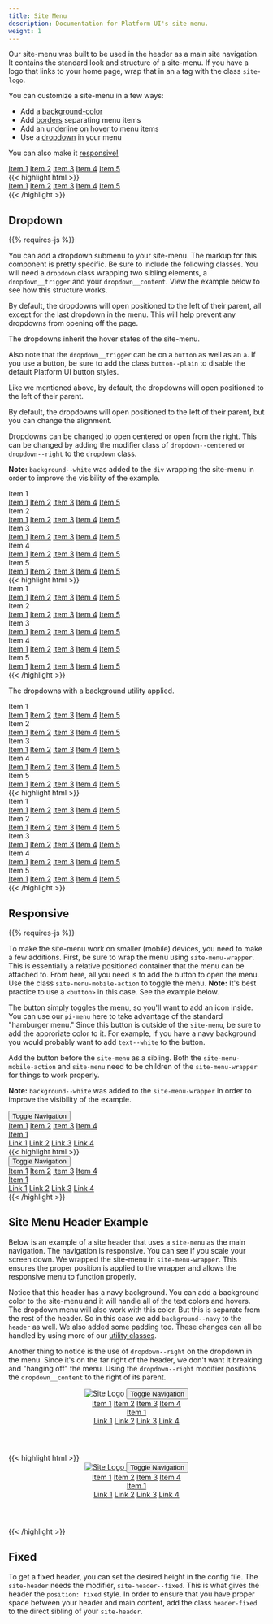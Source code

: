 ```yaml
---
title: Site Menu
description: Documentation for Platform UI's site menu.
weight: 1
---
```


Our site-menu was built to be used in the header as a main site navigation. It contains the standard look and structure of a site-menu. If you have a logo that links to your home page, wrap that in an `a` tag with the class `site-logo`.

You can customize a site-menu in a few ways:
 - Add a [background-color](/docs/menus/menu/#background-color)
 - Add [borders](/docs/menus/menu/#bordered) separating menu items
 - Add an [underline on hover](/docs/menus/menu/#hover-underline) to menu items
 - Use a [dropdown](/docs/menus/menu/#dropdown) in your menu

You can also make it [responsive!](/docs/menus/menu/#responsive)

<nav class="site-menu">
  <a href="#" class="site-menu__item">Item 1</a>
  <a href="#" class="site-menu__item">Item 2</a>
  <a href="#" class="site-menu__item">Item 3</a>
  <a href="#" class="site-menu__item">Item 4</a>
  <a href="#" class="site-menu__item">Item 5</a>
</nav>

<div class="mt-3 mb-4">
{{< highlight html >}}
<nav class="site-menu">
  <a href="#" class="site-menu__item">Item 1</a>
  <a href="#" class="site-menu__item">Item 2</a>
  <a href="#" class="site-menu__item">Item 3</a>
  <a href="#" class="site-menu__item">Item 4</a>
  <a href="#" class="site-menu__item">Item 5</a>
</nav>
{{< /highlight >}}
</div>

## Dropdown

<div class="mb-4">
{{% requires-js %}}
</div>

You can add a dropdown submenu to your site-menu. The markup for this component is pretty specific. Be sure to include the following classes.
You will need a `dropdown` class wrapping two sibling elements, a `dropdown__trigger` and your `dropdown__content`. View the example below to 
see how this structure works. 

By default, the dropdowns will open positioned to the left of their parent, all except for the last dropdown in the menu. 
This will help prevent any dropdowns from opening off the page. 

The dropdowns inherit the hover states of the site-menu.

Also note that the `dropdown__trigger` can be on a `button` as well as an `a`. If you use a button, be sure to add the class
`button--plain` to disable the default Platform UI button styles.

Like we mentioned above, by default, the dropdowns will open positioned to the left of their parent.
 
<div class="message message--warning mb-3" data-header="">
  <p>By default, the dropdowns will open positioned to the left of their parent, but you can change the alignment.</p>
  <p>Dropdowns can be changed to open centered or open from the right. This can be changed by adding the modifier class
     of <code>dropdown--centered</code> or <code>dropdown--right</code> to the <code>dropdown</code> class.
  </p>
</div>

**Note:** `background--white` was added to the `div` wrapping the site-menu in order to improve the visibility of the example.

<div class="background--white">
  <nav class="site-menu">
    <div class="dropdown">
      <div class="site-menu__item dropdown__trigger">
        Item 1
        <i class="ml-1 pi-angle-down" aria-hidden="true"></i>
      </div>
      <div class="dropdown__content">
        <a href="#" class="dropdown__content-item">Item 1</a>
        <a href="#" class="dropdown__content-item">Item 2</a>
        <a href="#" class="dropdown__content-item">Item 3</a>
        <a href="#" class="dropdown__content-item">Item 4</a>
        <a href="#" class="dropdown__content-item">Item 5</a>
      </div>
    </div>
    <div class="dropdown">
      <div class="site-menu__item dropdown__trigger">
        Item 2
        <i class="ml-1 pi-angle-down" aria-hidden="true"></i>
      </div>
      <div class="dropdown__content">
        <a href="#" class="dropdown__content-item">Item 1</a>
        <a href="#" class="dropdown__content-item">Item 2</a>
        <a href="#" class="dropdown__content-item">Item 3</a>
        <a href="#" class="dropdown__content-item">Item 4</a>
        <a href="#" class="dropdown__content-item">Item 5</a>
      </div>
    </div>
    <div class="dropdown">
      <div class="site-menu__item dropdown__trigger">
        Item 3
        <i class="ml-1 pi-angle-down" aria-hidden="true"></i>
      </div>
      <div class="dropdown__content">
        <a href="#" class="dropdown__content-item">Item 1</a>
        <a href="#" class="dropdown__content-item">Item 2</a>
        <a href="#" class="dropdown__content-item">Item 3</a>
        <a href="#" class="dropdown__content-item">Item 4</a>
        <a href="#" class="dropdown__content-item">Item 5</a>
      </div>
    </div>
    <div class="dropdown">
      <div class="site-menu__item dropdown__trigger">
        Item 4
        <i class="ml-1 pi-angle-down" aria-hidden="true"></i>
      </div>
      <div class="dropdown__content">
        <a href="#" class="dropdown__content-item">Item 1</a>
        <a href="#" class="dropdown__content-item">Item 2</a>
        <a href="#" class="dropdown__content-item">Item 3</a>
        <a href="#" class="dropdown__content-item">Item 4</a>
        <a href="#" class="dropdown__content-item">Item 5</a>
      </div>
    </div>
    <div class="dropdown">
      <div class="site-menu__item dropdown__trigger">
        Item 5
        <i class="ml-1 pi-angle-down" aria-hidden="true"></i>
      </div>
      <div class="dropdown__content">
        <a href="#" class="dropdown__content-item">Item 1</a>
        <a href="#" class="dropdown__content-item">Item 2</a>
        <a href="#" class="dropdown__content-item">Item 3</a>
        <a href="#" class="dropdown__content-item">Item 4</a>
        <a href="#" class="dropdown__content-item">Item 5</a>
      </div>
    </div>
  </nav>
</div>

<div class="mt-3 mb-4">
{{< highlight html >}}
<div class="background--white">
  <nav class="site-menu">
    <div class="dropdown">
      <div class="site-menu__item dropdown__trigger">
        Item 1
        <i class="ml-1 pi-angle-down" aria-hidden="true"></i>
      </div>
      <div class="dropdown__content">
        <a href="#" class="dropdown__content-item">Item 1</a>
        <a href="#" class="dropdown__content-item">Item 2</a>
        <a href="#" class="dropdown__content-item">Item 3</a>
        <a href="#" class="dropdown__content-item">Item 4</a>
        <a href="#" class="dropdown__content-item">Item 5</a>
      </div>
    </div>
    <div class="dropdown">
      <div class="site-menu__item dropdown__trigger">
        Item 2
        <i class="ml-1 pi-angle-down" aria-hidden="true"></i>
      </div>
      <div class="dropdown__content">
        <a href="#" class="dropdown__content-item">Item 1</a>
        <a href="#" class="dropdown__content-item">Item 2</a>
        <a href="#" class="dropdown__content-item">Item 3</a>
        <a href="#" class="dropdown__content-item">Item 4</a>
        <a href="#" class="dropdown__content-item">Item 5</a>
      </div>
    </div>
    <div class="dropdown">
      <div class="site-menu__item dropdown__trigger">
        Item 3
        <i class="ml-1 pi-angle-down" aria-hidden="true"></i>
      </div>
      <div class="dropdown__content">
        <a href="#" class="dropdown__content-item">Item 1</a>
        <a href="#" class="dropdown__content-item">Item 2</a>
        <a href="#" class="dropdown__content-item">Item 3</a>
        <a href="#" class="dropdown__content-item">Item 4</a>
        <a href="#" class="dropdown__content-item">Item 5</a>
      </div>
    </div>
    <div class="dropdown">
      <div class="site-menu__item dropdown__trigger">
        Item 4
        <i class="ml-1 pi-angle-down" aria-hidden="true"></i>
      </div>
      <div class="dropdown__content">
        <a href="#" class="dropdown__content-item">Item 1</a>
        <a href="#" class="dropdown__content-item">Item 2</a>
        <a href="#" class="dropdown__content-item">Item 3</a>
        <a href="#" class="dropdown__content-item">Item 4</a>
        <a href="#" class="dropdown__content-item">Item 5</a>
      </div>
    </div>
    <div class="dropdown">
      <div class="site-menu__item dropdown__trigger">
        Item 5
        <i class="ml-1 pi-angle-down" aria-hidden="true"></i>
      </div>
      <div class="dropdown__content">
        <a href="#" class="dropdown__content-item">Item 1</a>
        <a href="#" class="dropdown__content-item">Item 2</a>
        <a href="#" class="dropdown__content-item">Item 3</a>
        <a href="#" class="dropdown__content-item">Item 4</a>
        <a href="#" class="dropdown__content-item">Item 5</a>
      </div>
    </div>
  </nav>
</div>
{{< /highlight >}}
</div>


<p class="mt-4">The dropdowns with a background utility applied. <i class="pi-arrow-down"></i></p>
<nav class="site-menu background--navy">
  <div class="dropdown">
    <div class="site-menu__item dropdown__trigger">
      Item 1
      <i class="ml-1 pi-angle-down" aria-hidden="true"></i>
    </div>
    <div class="dropdown__content">
      <a href="#" class="dropdown__content-item">Item 1</a>
      <a href="#" class="dropdown__content-item">Item 2</a>
      <a href="#" class="dropdown__content-item">Item 3</a>
      <a href="#" class="dropdown__content-item">Item 4</a>
      <a href="#" class="dropdown__content-item">Item 5</a>
    </div>
  </div>
  <div class="dropdown">
    <div class="site-menu__item dropdown__trigger">
      Item 2
      <i class="ml-1 pi-angle-down" aria-hidden="true"></i>
    </div>
    <div class="dropdown__content">
      <a href="#" class="dropdown__content-item">Item 1</a>
      <a href="#" class="dropdown__content-item">Item 2</a>
      <a href="#" class="dropdown__content-item">Item 3</a>
      <a href="#" class="dropdown__content-item">Item 4</a>
      <a href="#" class="dropdown__content-item">Item 5</a>
    </div>
  </div>
  <div class="dropdown">
    <div class="site-menu__item dropdown__trigger">
      Item 3
      <i class="ml-1 pi-angle-down" aria-hidden="true"></i>
    </div>
    <div class="dropdown__content">
      <a href="#" class="dropdown__content-item">Item 1</a>
      <a href="#" class="dropdown__content-item">Item 2</a>
      <a href="#" class="dropdown__content-item">Item 3</a>
      <a href="#" class="dropdown__content-item">Item 4</a>
      <a href="#" class="dropdown__content-item">Item 5</a>
    </div>
  </div>
  <div class="dropdown">
    <div class="site-menu__item dropdown__trigger">
      Item 4
      <i class="ml-1 pi-angle-down" aria-hidden="true"></i>
    </div>
    <div class="dropdown__content">
      <a href="#" class="dropdown__content-item">Item 1</a>
      <a href="#" class="dropdown__content-item">Item 2</a>
      <a href="#" class="dropdown__content-item">Item 3</a>
      <a href="#" class="dropdown__content-item">Item 4</a>
      <a href="#" class="dropdown__content-item">Item 5</a>
    </div>
  </div>
  <div class="dropdown">
    <div class="site-menu__item dropdown__trigger">
      Item 5
      <i class="ml-1 pi-angle-down" aria-hidden="true"></i>
    </div>
    <div class="dropdown__content">
      <a href="#" class="dropdown__content-item">Item 1</a>
      <a href="#" class="dropdown__content-item">Item 2</a>
      <a href="#" class="dropdown__content-item">Item 3</a>
      <a href="#" class="dropdown__content-item">Item 4</a>
      <a href="#" class="dropdown__content-item">Item 5</a>
    </div>
  </div>
</nav>

<div class="mt-3 mb-4">
{{< highlight html >}}
<nav class="site-menu background--navy">
  <div class="dropdown">
    <div class="site-menu__item dropdown__trigger">
      Item 1
      <i class="ml-1 pi-angle-down" aria-hidden="true"></i>
    </div>
    <div class="dropdown__content">
      <a href="#" class="dropdown__content-item">Item 1</a>
      <a href="#" class="dropdown__content-item">Item 2</a>
      <a href="#" class="dropdown__content-item">Item 3</a>
      <a href="#" class="dropdown__content-item">Item 4</a>
      <a href="#" class="dropdown__content-item">Item 5</a>
    </div>
  </div>
  <div class="dropdown">
    <div class="site-menu__item dropdown__trigger">
      Item 2
      <i class="ml-1 pi-angle-down" aria-hidden="true"></i>
    </div>
    <div class="dropdown__content">
      <a href="#" class="dropdown__content-item">Item 1</a>
      <a href="#" class="dropdown__content-item">Item 2</a>
      <a href="#" class="dropdown__content-item">Item 3</a>
      <a href="#" class="dropdown__content-item">Item 4</a>
      <a href="#" class="dropdown__content-item">Item 5</a>
    </div>
  </div>
  <div class="dropdown">
    <div class="site-menu__item dropdown__trigger">
      Item 3
      <i class="ml-1 pi-angle-down" aria-hidden="true"></i>
    </div>
    <div class="dropdown__content">
      <a href="#" class="dropdown__content-item">Item 1</a>
      <a href="#" class="dropdown__content-item">Item 2</a>
      <a href="#" class="dropdown__content-item">Item 3</a>
      <a href="#" class="dropdown__content-item">Item 4</a>
      <a href="#" class="dropdown__content-item">Item 5</a>
    </div>
  </div>
  <div class="dropdown">
    <div class="site-menu__item dropdown__trigger">
      Item 4
      <i class="ml-1 pi-angle-down" aria-hidden="true"></i>
    </div>
    <div class="dropdown__content">
      <a href="#" class="dropdown__content-item">Item 1</a>
      <a href="#" class="dropdown__content-item">Item 2</a>
      <a href="#" class="dropdown__content-item">Item 3</a>
      <a href="#" class="dropdown__content-item">Item 4</a>
      <a href="#" class="dropdown__content-item">Item 5</a>
    </div>
  </div>
  <div class="dropdown">
    <div class="site-menu__item dropdown__trigger">
      Item 5
      <i class="ml-1 pi-angle-down" aria-hidden="true"></i>
    </div>
    <div class="dropdown__content">
      <a href="#" class="dropdown__content-item">Item 1</a>
      <a href="#" class="dropdown__content-item">Item 2</a>
      <a href="#" class="dropdown__content-item">Item 3</a>
      <a href="#" class="dropdown__content-item">Item 4</a>
      <a href="#" class="dropdown__content-item">Item 5</a>
    </div>
  </div>
</nav>
{{< /highlight >}}
</div>


## Responsive

<div class="mb-4">
{{% requires-js %}}
</div>

To make the site-menu work on smaller (mobile) devices, you need to make a few additions. First, be sure to wrap the menu using
`site-menu-wrapper`. This is essentially a relative positioned container that the menu can be attached to. From here, all you need is 
to add the button to open the menu. Use the class `site-menu-mobile-action` to toggle the menu. **Note:** It's best practice to use 
a `<button>` in this case. See the example below. 

The button simply toggles the menu, so you'll want to add an icon inside. You can use our `pi-menu` here to take advantage of the standard "hamburger menu." 
Since this button is outside of the `site-menu`, be sure to add the approriate color to it. For example, if you have a navy background you would 
probably want to add `text--white` to the button.

Add the button before the `site-menu` as a sibling. Both the `site-menu-mobile-action` and `site-menu` need to be children of the 
`site-menu-wrapper` for things to work properly. 

**Note:** `background--white` was added to the `site-menu-wrapper` in order to improve the visibility of the example.

<div class="site-menu-wrapper background--white">
  <button class="site-menu-mobile-action">
    <span class="sr-only">Toggle Navigation</span>
    <i aria-hidden="true" focusable="false" class="pi-menu pi-xl"></i>
  </button>
  <nav class="site-menu">
    <a href="#" class="site-menu__item">Item 1</a>
    <a href="#" class="site-menu__item">Item 2</a>
    <a href="#" class="site-menu__item">Item 3</a>
    <a href="#" class="site-menu__item">Item 4</a>
    <div class="dropdown">
      <a href="#" class="site-menu__item dropdown__trigger">
        Item 1 <i class="ml-1 pi-angle-down" aria-hidden="true"></i>
      </a>
      <div class="dropdown__content">
        <a href="#" class="dropdown__content-item">Link 1</a>
        <a href="#" class="dropdown__content-item">Link 2</a>
        <a href="#" class="dropdown__content-item">Link 3</a>
        <a href="#" class="dropdown__content-item">Link 4</a>
      </div>
    </div>
  </nav>
</div>

<div class="mt-3 mb-4">
{{< highlight html >}}
<div class="site-menu-wrapper background--white">
  <button class="site-menu-mobile-action">
    <span class="sr-only">Toggle Navigation</span>
    <i aria-hidden="true" focusable="false" class="pi-menu pi-xl"></i>
  </button>
  <nav class="site-menu">
    <a href="#" class="site-menu__item">Item 1</a>
    <a href="#" class="site-menu__item">Item 2</a>
    <a href="#" class="site-menu__item">Item 3</a>
    <a href="#" class="site-menu__item">Item 4</a>
    <div class="dropdown">
      <a href="#" class="site-menu__item dropdown__trigger">
        Item 1 <i class="ml-1 pi-angle-down" aria-hidden="true"></i>
      </a>
      <div class="dropdown__content">
        <a href="#" class="dropdown__content-item">Link 1</a>
        <a href="#" class="dropdown__content-item">Link 2</a>
        <a href="#" class="dropdown__content-item">Link 3</a>
        <a href="#" class="dropdown__content-item">Link 4</a>
      </div>
    </div>
  </nav>
</div>
{{< /highlight >}}
</div>


## Site Menu Header Example 

Below is an example of a site header that uses a `site-menu` as the main navigation. The navigation is responsive. 
You can see if you scale your screen down. 
We wrapped the site-menu in `site-menu-wrapper`. This ensures the proper position is applied to the wrapper and allows 
the responsive menu to function properly. 



Notice that this header has a navy background. You can add a background color to the site-menu and it will handle all of the text colors
and hovers. The dropdown menu will also work with this color. But this is separate from the rest of the header. So in this case we add 
`background--navy` to the `header` as well. We also added some padding too. These changes can all be handled by using more of our
[utility classes](/docs/utilities/backgrounds/).

Another thing to notice is the use of `dropdown--right` on the dropdown in the menu. Since it's on the far right of the header, we don't 
want it breaking and "hanging off" the menu. Using the `dropdown--right` modifier positions the `dropdown__content` to the right of its parent. 

<header class="site-menu-wrapper background--navy p-2">
  <a href="/" class="site-logo">
      <img src="https://via.placeholder.com/150x50.png?text=Site+Logo" alt="Site Logo" />
  </a>
  <button class="site-menu-mobile-action text--white">
    <span class="sr-only">Toggle Navigation</span>
    <i aria-hidden="true" focusable="false" class="pi-menu pi-xl"></i>
  </button>
  <nav class="site-menu background--navy">
    <a href="#" class="site-menu__item">Item 1</a>
    <a href="#" class="site-menu__item">Item 2</a>
    <a href="#" class="site-menu__item">Item 3</a>
    <a href="#" class="site-menu__item">Item 4</a>
    <div class="dropdown dropdown--right">
      <a href="#" class="site-menu__item dropdown__trigger">
        Item 1 <i class="ml-1 pi-angle-down" aria-hidden="true"></i>
      </a>
      <div class="dropdown__content">
        <a href="#" class="dropdown__content-item">Link 1</a>
        <a href="#" class="dropdown__content-item">Link 2</a>
        <a href="#" class="dropdown__content-item">Link 3</a>
        <a href="#" class="dropdown__content-item">Link 4</a>
      </div>
    </div>
  </nav>
</header>

<div class="mt-3 mb-4">
{{< highlight html >}}
<header class="site-menu-wrapper background--navy p-2">
  <a href="/" class="site-logo">
      <img src="https://via.placeholder.com/150x50.png?text=Site+Logo" alt="Site Logo" />
  </a>
  <button class="site-menu-mobile-action text--white">
    <span class="sr-only">Toggle Navigation</span>
    <i aria-hidden="true" focusable="false" class="pi-menu pi-xl"></i>
  </button>
  <nav class="site-menu background--navy">
    <a href="#" class="site-menu__item">Item 1</a>
    <a href="#" class="site-menu__item">Item 2</a>
    <a href="#" class="site-menu__item">Item 3</a>
    <a href="#" class="site-menu__item">Item 4</a>
    <div class="dropdown dropdown--right">
      <a href="#" class="site-menu__item dropdown__trigger">
        Item 1 <i class="ml-1 pi-angle-down" aria-hidden="true"></i>
      </a>
      <div class="dropdown__content">
        <a href="#" class="dropdown__content-item">Link 1</a>
        <a href="#" class="dropdown__content-item">Link 2</a>
        <a href="#" class="dropdown__content-item">Link 3</a>
        <a href="#" class="dropdown__content-item">Link 4</a>
      </div>
    </div>
  </nav>
</header>
{{< /highlight >}}
</div>

## Fixed 

To get a fixed header, you can set the desired height in the config file. The `site-header` needs the modifier, `site-header--fixed`. This is what gives the header the `position: fixed` style.
In order to ensure that you have proper space between your header and main content, add the class `header-fixed` to the direct sibling of your `site-header`.

